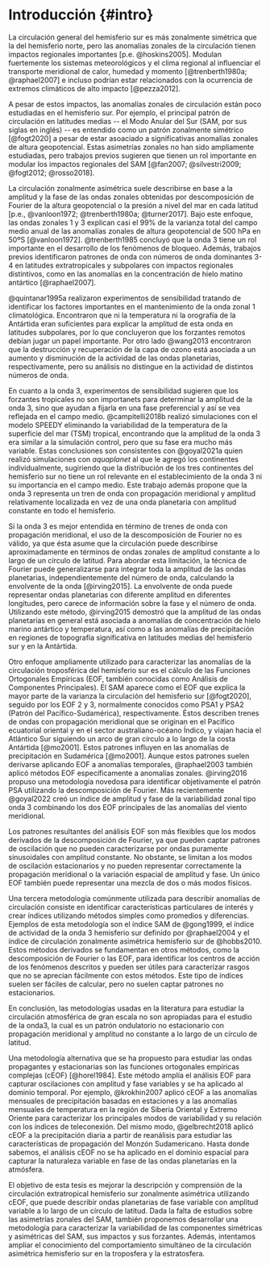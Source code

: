 # Introducción {#intro}

La circulación general del hemisferio sur es más zonalmente simétrica que la del hemisferio norte, pero las anomalías zonales de la circulación tienen impactos regionales importantes [p.e. @hoskins2005].
Modulan fuertemente los sistemas meteorológicos y el clima regional al influenciar el transporte meridional de calor, humedad y momento [@trenberth1980a; @raphael2007] e incluso podrían estar relacionados con la ocurrencia de extremos climáticos de alto impacto [@pezza2012].

A pesar de estos impactos, las anomalías zonales de circulación están poco estudiadas en el hemisferio sur.
Por ejemplo, el principal patrón de circulación en latitudes medias -- el Modo Anular del Sur (SAM, por sus siglas en inglés) -- es entendido como un patrón zonalmente simétrico [@fogt2020] a pesar de estar asoaciado a significativas anomalías zonales de altura geopotencial.
Estas asimetrías zonales no han sido ampliamente estudiadas, pero trabajos previos sugieren que tienen un rol importante en modular los impactos regionales del SAM [@fan2007; @silvestri2009; @fogt2012; @rosso2018].

La circulación zonalmente asimétrica suele describirse en base a la amplitud y la fase de las ondas zonales obtenidas por descomposición de Fourier de la altura geopotencial o la presión a nivel del mar en cada latitud [p.e., @vanloon1972; @trenberth1980a; @turner2017].
Bajo este enfoque, las ondas zonales 1 y 3 explican casi el 99% de la varianza total del campo medio anual de las anomalías zonales de altura geopotencial de 500 hPa en 50ºS [@vanloon1972].
@trenberth1985 concluyó que la onda 3 tiene un rol importante en el desarrollo de los fenómenos de bloqueo.
Además, trabajos previos identificaron patrones de onda con números de onda dominantes 3-4 en latitudes extratropicales y subpolares con impactos regionales distintivos, como en las anomalías en la concentración de hielo matino antártico [@raphael2007].

@quintanar1995a realizaron experimentos de sensibilidad tratando de identificar los factores importantes en el mantenimiento de la onda zonal 1 climatológica.
Encontraron que ni la temperatura ni la orografía de la Antártida eran suficientes para explicar la amplitud de esta onda en latitudes subpolares, por lo que concluyeron que los forzantes remotos debían jugar un papel importante.
Por otro lado @wang2013 encontraron que la destrucción y recuperación de la capa de ozono está asociada a un aumento y disminución de la actividad de las ondas planetarias, respectivamente, pero su análisis no distingue en la actividad de distintos números de onda.

En cuanto a la onda 3, experimentos de sensibilidad sugieren que los forzantes tropicales no son importanets para determinar la amplitud de la onda 3, sino que ayudan a fijarla en una fase preferencial y así se vea reflejada en el campo medio.
@campitelli2018b realizó simulaciones con el modelo SPEEDY eliminando la variabilidad de la temperatura de la superficie del mar (TSM) tropical, encontrando que la amplitud de la onda 3 era similar a la simulación control, pero que su fase era mucho más variable.
Estas conclusiones son consistentes con @goyal2021a quien realizó simulaciones con *aquaplanet* al que le agregó los continentes individualmente, sugiriendo que la distribución de los tres continentes del hemisferio sur no tiene un rol relevante en el establecimiento de la onda 3 ni su importancia en el campo medio.
Este trabajo además propone que la onda 3 representa un tren de onda con propagación meridional y amplitud relativamente localizada en vez de una onda planetaria con amplitud constante en todo el hemisferio.

Si la onda 3 es mejor entendida en término de trenes de onda con propagación meridional, el uso de la descomposición de Fourier no es válido, ya que ésta asume que la circulación puede describirse aproximadamente en términos de ondas zonales de amplitud constante a lo largo de un círculo de latitud.
Para abordar esta limitación, la técnica de Fourier puede generalizarse para integrar toda la amplitud de las ondas planetarias, independientemente del número de onda, calculando la envolvente de la onda [@irving2015].
La envolvente de onda puede representar ondas planetarias con diferente amplitud en diferentes longitudes, pero carece de información sobre la fase y el número de onda.
Utilizando este método, @irving2015 demostró que la amplitud de las ondas planetarias en general está asociada a anomalías de concentración de hielo marino antártico y temperatura, así como a las anomalías de precipitación en regiones de topografía significativa en latitudes medias del hemisferio sur y en la Antártida.

Otro enfoque ampliamente utilizado para caracterizar las anomalías de la circulación troposférica del hemisferio sur es el cálculo de las Funciones Ortogonales Empíricas (EOF, también conocidas como Análisis de Componentes Principales).
El SAM aparece como el EOF que explica la mayor parte de la varianza la circulación del hemisferio sur [@fogt2020], seguido por los EOF 2 y 3, normalmente conocidos como PSA1 y PSA2 (Patrón del Pacífico-Sudamérica), respectivamente.
Éstos describen trenes de ondas con propagación meridional que se originan en el Pacífico ecuatorial oriental y en el sector australiano-océano Índico, y viajan hacia el Atlántico Sur siguiendo un arco de gran círculo a lo largo de la costa Antártida [@mo2001].
Estos patrones influyen en las anomalías de precipitación en Sudamérica [@mo2001].
Aunque estos patrones suelen derivarse aplicando EOF a anomalías temporales, @raphael2003 también aplicó métodos EOF específicamente a anomalías zonales.
@irving2016 propuso una metodología novedosa para identificar objetivamente el patrón PSA utilizando la descomposición de Fourier.
Más recientemente @goyal2022 creó un índice de amplitud y fase de la variabilidad zonal tipo onda 3 combinando los dos EOF principales de las anomalías del viento meridional.

Los patrones resultantes del análisis EOF son más flexibles que los modos derivados de la descomposición de Fourier, ya que pueden captar patrones de oscilación que no pueden caracterizarse por ondas puramente sinusoidales con amplitud constante.
No obstante, se limitan a los modos de oscilación estacionarios y no pueden representar correctamente la propagación meridional o la variación espacial de amplitud y fase.
Un único EOF también puede representar una mezcla de dos o más modos físicos.

Una tercera metodología comúnmente utilizada para describir anomalías de circulación consiste en identificar características particulares de interés y crear índices utilizando métodos simples como promedios y diferencias.
Ejemplos de esta metodología son el índice SAM de @gong1999, el índice de actividad de la onda 3 hemisferio sur definido por @raphael2004 y el índice de circulación zonalmente asimétrica hemisferio sur de @hobbs2010.
Estos métodos derivados se fundamentan en otros métodos, como la descomposición de Fourier o las EOF, para identificar los centros de acción de los fenómenos descritos y pueden ser útiles para caracterizar rasgos que no se aprecian fácilmente con estos métodos.
Este tipo de índices suelen ser fáciles de calcular, pero no suelen captar patrones no estacionarios.

En conclusión, las metodologías usadas en la literatura para estudiar la circulación atmosférica de gran escala no son apropiadas para el estudio de la onda3, la cual es un patrón ondulatorio no estacionario con propagación meridional y amplitud no constante a lo largo de un círculo de latitud.

Una metodología alternativa que se ha propuesto para estudiar las ondas propagantes y estacionarias son las funciones ortogonales empíricas complejas (cEOF) [@horel1984].
Este método amplía el análisis EOF para capturar oscilaciones con amplitud y fase variables y se ha aplicado al dominio temporal.
Por ejemplo, @krokhin2007 aplicó cEOF a las anomalías mensuales de precipitación basadas en estaciones y a las anomalías mensuales de temperatura en la región de Siberia Oriental y Extremo Oriente para caracterizar los principales modos de variabilidad y su relación con los índices de teleconexión.
Del mismo modo, @gelbrecht2018 aplicó cEOF a la precipitación diaria a partir de reanálisis para estudiar las características de propagación del Monzón Sudamericano.
Hasta donde sabemos, el análisis cEOF no se ha aplicado en el dominio espacial para capturar la naturaleza variable en fase de las ondas planetarias en la atmósfera.

El objetivo de esta tesis es mejorar la descripción y comprensión de la circulación extratropical hemisferio sur zonalmente asimétrica utilizando cEOF, que puede describir ondas planetarias de fase variable con amplitud variable a lo largo de un círculo de latitud.
Dada la falta de estudios sobre las asimetrías zonales del SAM, también proponemos desarrollar una metodología para caracterizar la variabilidad de las componentes simétricas y asimétricas del SAM, sus impactos y sus forzantes. 
Además, intentamos ampliar el conocimiento del comportamiento simultáneo de la circulación asimétrica hemisferio sur en la troposfera y la estratosfera.


